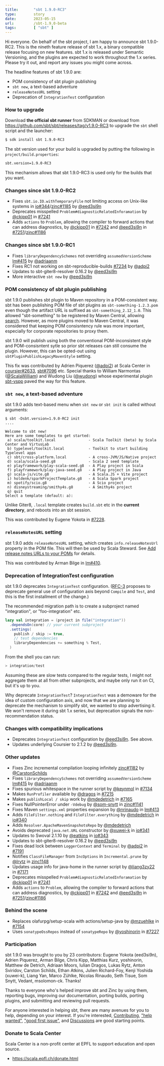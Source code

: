 ```yaml
---
title:       "sbt 1.9.0-RC3"
type:        story
date:        2023-05-15
url:         /sbt-1.9.0-beta
tags:        [ "sbt" ]
---
```


Hi everyone. On behalf of the sbt project, I am happy to announce sbt 1.9.0-RC2. This is the nineth feature release of sbt 1.x, a binary compatible release focusing on new features. sbt 1.x is released under Semantic Versioning, and the plugins are expected to work throughout the 1.x series. Please try it out, and report any issues you might come across.

The headline features of sbt 1.9.0 are:

- POM consistency of sbt plugin publishing
- `sbt new`, a text-based adventure
- `releaseNotesURL` setting
- Deprecation of `IntegrationTest` configuration

<!--more-->

### How to upgrade

Download **the official sbt runner** from SDKMAN or download from <https://github.com/sbt/sbt/releases/tag/v1.9.0-RC3> to upgrade the `sbt` shell script and the launcher:

```bash
$ sdk install sbt 1.9.0-RC3
```

The sbt version used for your build is upgraded by putting the following in `project/build.properties`:

```bash
sbt.version=1.9.0-RC3
```

This mechanism allows that sbt 1.9.0-RC3 is used only for the builds that you want.

### Changes since sbt 1.9.0-RC2

- Fixes `sbt.io.IO.withTemporaryFile` not limiting access on Unix-like systems in [io#344][io344]/[zinc#1185][zinc1185] by [@eed3si9n][@eed3si9n]
- Deprecates misspelled `Problem#diagnosticRelatedInforamation` by [@ckipp01][@ckipp01] in [#7241][7241]
- Adds `actions` to `Problem`, allowing the compiler to forward actions that can address diagnostics, by [@ckipp01][@ckipp01] in [#7242][7242] and [@eed3si9n][@eed3si9n] in [#7251][7251]/[zinc#1186][zinc1186]

### Changes since sbt 1.9.0-RC1

- Fixes `libraryDependencySchemes` not overriding `assumedVersionScheme` [lm#415][lm415] by [@adriaanm][@adriaanm]
- Fixes RC1 not working on sbt-reproducible-builds [#7234][7234] by [@adpi2][@adpi2]
- Updates to sbt-giter8-resolver 0.16.2 by [@eed3si9n][@eed3si9n]
- More interactive `sbt new` by [@eed3si9n][@eed3si9n]

<a id="pom"></a>
### POM consistency of sbt plugin publishing

sbt 1.9.0 publishes sbt plugin to Maven repository in a POM-consistent way. sbt has been publishing POM file of sbt plugins as `sbt-something-1.2.3.pom` even though the artifact URL is suffixed as `sbt-something_2.12_1.0`. This allowed "sbt-something" to be registered by Maven Central, allowing [search](https://central.sonatype.com/search?smo=true&q=sbt-pgp). However, as more plugins moved to Maven Central, it was considered that keeping POM consisntency rule was more important, especially for corporate repositories to proxy them.

sbt 1.9.0 will publish using both the conventional POM-inconsistent style and POM-consisntent sytle so prior sbt releases can still consume the plugin. However, this can be opted-out using `sbtPluginPublishLegacyMavenStyle` setting.

This fix was contributed by Adrien Piquerez ([@adpi2][@adpi2]) at Scala Center in [coursier#2633][coursier2633], [sbt#7096][7096] etc. Special thanks to William Narmontas ([@ScalaWilliam][@ScalaWilliam]) and Wudong Liu ([@wudong][@wudong]) whose experimental plugin [sbt-vspp](https://github.com/esbeetee/sbt-vspp) paved the way for this feature.

### `sbt new`, a text-based adventure

sbt 1.9.0 adds text-based menu when `sbt new` or `sbt init` is called without arguments:

```
$ sbt -Dsbt.version=1.9.0-RC2 init
....

Welcome to sbt new!
Here are some templates to get started:
 a) scala/toolkit.local               - Scala Toolkit (beta) by Scala Center and VirtusLab
 b) typelevel/toolkit.local           - Toolkit to start building Typelevel apps
 c) sbt/cross-platform.local          - A cross-JVM/JS/Native project
 d) scala/scala-seed.g8               - Scala 2 seed template
 e) playframework/play-scala-seed.g8  - A Play project in Scala
 f) playframework/play-java-seed.g8   - A Play project in Java
 g) scala-js/vite.g8                  - A Scala.JS + Vite project
 i) holdenk/sparkProjectTemplate.g8   - A Scala Spark project
 m) spotify/scio.g8                   - A Scio project
 n) disneystreaming/smithy4s.g8       - A Smithy4s project
 q) quit
Select a template (default: a):
```

Unlike Giter8, `.local` template creates `build.sbt` etc in the **current directory**, and reboots into an sbt session.

This was contributed by Eugene Yokota in [#7228][7228].

### `releaseNotesURL` setting

sbt 1.9.0 adds `releaseNotesURL` setting, which creates `info.releaseNotesUrl` property in the POM file. This will then be used by Scala Steward. See [
Add release notes URLs to your POMs](https://contributors.scala-lang.org/t/add-release-notes-urls-to-your-poms/6059/1) for details.

This was contributed by Arman Bilge in [lm#410][lm410].

<a id="IntegrationTest"></a>

### Deprecation of IntegrationTest configuration

sbt 1.9.0 deprecates `IntegrationTest` configuration. ([RFC-3](/sbt-drop-custom-config/) proposes to deprecate general use of configuration axis beyond `Compile` and `Test`, and this is the first installment of the change.)

The recommended migration path is to create a subproject named "integration", or "foo-integration" etc.

```scala
lazy val integration = (project in file("integration"))
  .dependsOn(core) // your current subproject
  .settings(
    publish / skip := true,
    // test dependencies
    libraryDependencies += something % Test,
  )
```

From the shell you can run:

```scala
> integration/test
```

Assuming these are slow tests compared to the regular tests, I might not aggregate them at all from other subprojects, and maybe only run it on CI, but it's up to you.

Why deprecate `IntegrationTest`? `IntegrationTest` was a demoware for the idea of custom configuration axis, and now that we are planning to deprecate the mechanism to simplify sbt, we wanted to stop advertising it. We won't remove it during sbt 1.x series, but deprecation signals the non-recommendation status.

### Changes with compatibility implications

- Deprecates `IntegrationTest` configuration by [@eed3si9n][@eed3si9n]. See above.
- Updates underlying Coursier to 2.1.2 by [@eed3si9n][@eed3si9n].

### Other updates

- Fixes Zinc incremental compilation looping infinitely [zinc#1182][zinc1182] by [@CarstonSchilds][@CarstonSchilds]
- Fixes `libraryDependencySchemes` not overriding `assumedVersionScheme` [lm#415][lm415] by [@adriaanm][@adriaanm]
- Fixes spurious whitespace in the runner script by [@keynmol][@keynmol] in [#7134][7134]
- Makes `RunProfiler` available by [@dragos][@dragos] in [#7215][7215]
- Makes `publishLocal / skip` work by [@mdedetrich][@mdedetrich] in [#7165][7165]
- Fixes NullPointerError under `-Vdebug` by [@som-snytt][@som-snytt] in [zinc#1141][zinc1141]
- Fixes Maven `settings.xml` properties expansion by [@nrinaudo][@nrinaudo] in [lm#413][lm413]
- Adds `FileFilter.nothing` and `FileFilter.everything` by [@mdedetrich][@mdedetrich] in [io#340][io340]
- Adds `Resolver.ApacheMavenSnapshotsRepo` by [@mdedetrich][@mdedetrich]
- Avoids deprecated `java.net.URL` constructor by [@xuwei-k][@xuwei-k] in [io#341][io341]
- Updates to Swoval 2.1.10 by [@eatkins][@eatkins] in [io#343][io343]
- Updates to sbt-giter8-resolver 0.16.2 by [@eed3si9n][@eed3si9n]
- Fixes dead lock between `LoggerContext` and `Terminal` by [@adpi2][@adpi2] in [#7191][7191]
- Notifies `ClassFileManager` from `IncOptions` in `Incremental.prune` by [@lrytz] in [zinc1148][zinc1148]
- Updates usage info for java-home in the runner script by [@liang3zy22][@liang3zy22] in [#7171][7171]
- Deprecates misspelled `Problem#diagnosticRelatedInforamation` by [@ckipp01][@ckipp01] in [#7241][7241]
- Adds `actions` to `Problem`, allowing the compiler to forward actions that can address diagnostics, by [@ckipp01][@ckipp01] in [#7242][7242] and [@eed3si9n][@eed3si9n] in [#7251][7251]/[zinc#1186][zinc1186]

### Behind the scene

- Replaces olafurpg/setup-scala with actions/setup-java by [@mzuehlke][@mzuehlke] in [#7154][7154]
- Uses `sonatypeOssRepos` instead of `sonatypeRepo` by [@yoshinorin][@yoshinorin] in [#7227][7227]

### Participation

sbt 1.9.0 was brought to you by 23 contributors: Eugene Yokota (eed3si9n), Adrien Piquerez, Arman Bilge, Chris Kipp, Matthias Kurz, yoshinorin, Matthew de Detrich, Adriaan Moors, Iulian Dragos, Lukas Rytz, Anton Sviridov, Carston Schilds, Ethan Atkins, Julien Richard-Foy, Kenji Yoshida (xuwei-k), Liang Yan, Marco Zühlke, Nicolas Rinaudo, Seth Tisue, Som Snytt, Vedant, msolomon-ck. Thanks!

Thanks to everyone who's helped improve sbt and Zinc by using them, reporting bugs, improving our documentation, porting builds, porting plugins, and submitting and reviewing pull requests.

For anyone interested in helping sbt, there are many avenues for you to help, depending on your interest. If you're interested, [Contributing](https://github.com/sbt/sbt/blob/develop/CONTRIBUTING.md), ["help wanted"](https://github.com/sbt/sbt/issues?q=is%3Aissue+is%3Aopen+label%3A%22help+wanted%22), ["good first issue"](https://github.com/sbt/sbt/issues?q=is%3Aissue+is%3Aopen+label%3A%22good+first+issue%22), and [Discussions](https://github.com/sbt/sbt/discussions/) are good starting points.

### Donate to Scala Center

Scala Center is a non-profit center at EPFL to support education and open source.

- https://scala.epfl.ch/donate.html

  [@eed3si9n]: https://github.com/eed3si9n
  [@Nirvikalpa108]: https://github.com/Nirvikalpa108
  [@adpi2]: https://github.com/adpi2
  [@er1c]: https://github.com/er1c
  [@eatkins]: https://github.com/eatkins
  [@dwijnand]: https://github.com/dwijnand
  [@ckipp01]: https://github.com/ckipp01
  [@mdedetrich]: https://github.com/mdedetrich
  [@xuwei-k]: https://github.com/xuwei-k
  [@nrinaudo]: https://github.com/nrinaudo
  [@CarstonSchilds]: https://github.com/CarstonSchilds
  [@som-snytt]: https://github.com/som-snytt
  [@lrytz]: https://github.com/lrytz
  [@dragos]: https://github.com/dragos
  [@keynmol]: https://github.com/keynmol
  [@mzuehlke]: https://github.com/mzuehlke
  [@yoshinorin]: https://github.com/yoshinorin
  [@liang3zy22]: https://github.com/liang3zy22
  [@adriaanm]: https://github.com/adriaanm
  [@wudong]: https://github.com/wudong
  [@ScalaWilliam]: https://github.com/ScalaWilliam
  [7096]: https://github.com/sbt/sbt/pull/7096
  [7215]: ttps://github.com/sbt/sbt/pull/7215
  [7191]: https://github.com/sbt/sbt/pull/7191
  [7228]: https://github.com/sbt/sbt/pull/7228
  [7134]: https://github.com/sbt/sbt/pull/7134
  [7165]: https://github.com/sbt/sbt/pull/7165
  [7154]: https://github.com/sbt/sbt/pull/7154
  [7227]: https://github.com/sbt/sbt/pull/7227
  [7171]: https://github.com/sbt/sbt/pull/7171
  [7234]: https://github.com/sbt/sbt/pull/7234
  [7241]: https://github.com/sbt/sbt/pull/7241
  [7242]: https://github.com/sbt/sbt/pull/7242
  [7251]: https://github.com/sbt/sbt/pull/7251
  [zinc1182]: https://github.com/sbt/zinc/pull/1182
  [zinc1141]: https://github.com/sbt/zinc/pull/1141
  [zinc1148]: https://github.com/sbt/zinc/pull/1148
  [zinc1186]: https://github.com/sbt/zinc/pull/1186
  [lm410]: https://github.com/sbt/librarymanagement/pull/410
  [lm411]: https://github.com/sbt/librarymanagement/pull/411
  [lm413]: https://github.com/sbt/librarymanagement/pull/413
  [lm415]: https://github.com/sbt/librarymanagement/pull/415
  [io340]: https://github.com/sbt/io/pull/340
  [io341]: https://github.com/sbt/io/pull/341
  [io343]: https://github.com/sbt/io/pull/343
  [coursier2633]: https://github.com/coursier/coursier/pull/2633
  [io344]: https://github.com/sbt/io/pull/344
  [zinc1185]: https://github.com/sbt/zinc/pull/1185
  [zinc1186]: https://github.com/sbt/zinc/pull/1186
